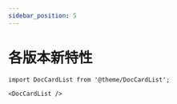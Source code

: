 ```yaml
---
sidebar_position: 5
---
```


# 各版本新特性

```mdx-code-block
import DocCardList from '@theme/DocCardList';

<DocCardList />
```
